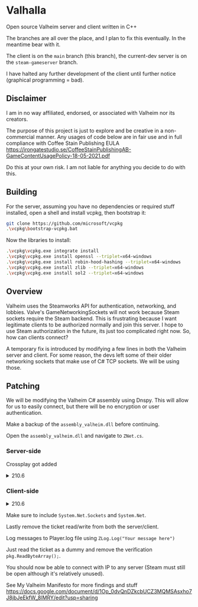 # Valhalla
Open source Valheim server and client written in C++

The branches are all over the place, and I plan to fix this eventually. In the meantime bear with it.

The client is on the `main` branch (this branch), the current-dev server is on the `steam-gameserver` branch.

I have halted any further development of the client until further notice (graphical programming = bad).

## Disclaimer
I am in no way affiliated, endorsed, or associated with Valheim nor its creators.

The purpose of this project is just to explore and be creative in a non-commercial manner. Any usages of code below are in fair use and in full compliance with Coffee Stain Publishing EULA https://irongatestudio.se/CoffeeStainPublishingAB-GameContentUsagePolicy-18-05-2021.pdf

Do this at your own risk. I am not liable for anything you decide to do with this.

## Building
For the server, assuming you have no dependencies or required stuff installed, open a shell and install vcpkg, then bootstrap it:
```bash
git clone https://github.com/microsoft/vcpkg
.\vcpkg\bootstrap-vcpkg.bat
```
Now the libraries to install:
```bash
.\vcpkg\vcpkg.exe integrate install
.\vcpkg\vcpkg.exe install openssl --triplet=x64-windows
.\vcpkg\vcpkg.exe install robin-hood-hashing --triplet=x64-windows
.\vcpkg\vcpkg.exe install zlib --triplet=x64-windows
.\vcpkg\vcpkg.exe install sol2 --triplet=x64-windows
```

## Overview
Valheim uses the Steamworks API for authentication, networking, and lobbies. Valve's GameNetworkingSockets will not work because Steam sockets require the Steam backend. This is frustrating because I want legitimate clients to be authorized normally and join this server. I hope to use Steam authorization in the future, its just too complicated right now. So, how can clients connect?

A temporary fix is introduced by modifying a few lines in both the Valheim server and client. For some reason, the devs left some of their older networking sockets that make use of C# TCP sockets. We will be using those.

## Patching
We will be modifying the Valheim C# assembly using Dnspy. This will allow for us to easily connect, but there will be no encryption or user authentication.

Make a backup of the `assembly_valheim.dll` before continuing. 

Open the `assembly_valheim.dll` and navigate to `ZNet.cs`.

### Server-side
Crossplay got added

<details><summary>210.6</summary>
  
Change the ZNet MonoBehaviour::Awake() method similar to:
```c#
// ZNet.cs
if (ZNet.m_openServer) {
  ZSteamSocket zsteamSocket = new ZSteamSocket();
  zsteamSocket.StartHost();
  this.m_hostSocket = zsteamSocket;
  bool password = ZNet.m_serverPassword != "";
  string versionString = global::Version.GetVersionString();
  ZSteamMatchmaking.instance.RegisterServer(ZNet.m_ServerName, password, versionString, ZNet.m_publicServer, ZNet.m_world.m_seedName);
}
```
to this:
```c#
// ZNet.cs
if (ZNet.m_openServer) {
  ZSocket2 socket = new ZSocket2();
  socket.StartHost(2456);
  this.m_hostSocket = socket;
}
```
  
</details>


### Client-side

<details><summary>210.6</summary>
  
Change the ZNet::connect(ip) method similar to:
```c#
public void Connect(SteamNetworkingIPAddr host) {
  ZNetPeer peer = new ZNetPeer(new ZSteamSocket(host), true);
  this.OnNewConnection(peer);
  ZNet.m_connectionStatus = ZNet.ConnectionStatus.Connecting;
  this.m_connectingDialog.gameObject.SetActive(true);
}
```
to this:
```c#
public void Connect(SteamNetworkingIPAddr host) {
  string ip;
  host.ToString(out ip, false);
  
  TcpClient tcpClient = ZSocket2.CreateSocket();
  IPEndPoint ep = new IPEndPoint(IPAddress.Parse(ip), (int)host.m_port);
  tcpClient.Client.Connect(ep);
  ZNetPeer peer = new ZNetPeer(new ZSocket2(tcpClient, null), true);
  this.OnNewConnection(peer);
  ZNet.m_connectionStatus = ZNet.ConnectionStatus.Connecting;
  this.m_connectingDialog.gameObject.SetActive(true);
}
```
  
</details>

Make sure to include `System.Net.Sockets` and `System.Net`.

Lastly remove the ticket read/write from both the server/client.

Log messages to Player.log file using `ZLog.Log("Your message here")`

Just read the ticket as a dummy and remove the verification `pkg.ReadByteArray();`.

You should now be able to connect with IP to any server (Steam must still be open although it's relatively unused).

See My Valheim Manifesto for more findings and stuff
https://docs.google.com/document/d/1Op_0dvQnDZkcbUCZ3MQMSAsxho7J8jbJeEkfW_8lMRY/edit?usp=sharing
